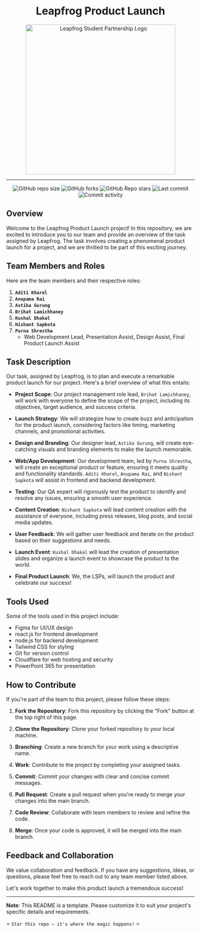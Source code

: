 <h1 align="center">Leapfrog Product Launch</h1>

<div align="center">
  <img src="https://studentpartner.lftechnology.com/assets/images/student-partnership-logo.svg" alt="Leapfrog Student Partnership Logo" width="400">
</div>

---

<div align="center">
  <img
    alt="GitHub repo size"
    src="https://img.shields.io/github/repo-size/purnasth/leapfrog-product-launch?color=FFB001&logo=github&style=for-the-badge&logoColor=00CB5B"
  />
  <img
    alt="GitHub forks"
    src="https://img.shields.io/github/forks/purnasth/leapfrog-product-launch?color=FFB001&logo=github&style=for-the-badge&logoColor=00CB5B"
  />
  <img
    alt="GitHub Repo stars"
    src="https://img.shields.io/github/stars/purnasth/leapfrog-product-launch?color=FFB001&logo=github&style=for-the-badge&logoColor=00CB5B"
  />
  <img
    alt="Last commit"
    src="https://img.shields.io/github/last-commit/purnasth/leapfrog-product-launch?color=FFB001&logo=git&logoColor=00CB5B&style=for-the-badge"
  />
  <img
    alt="Commit activity"
    src="https://img.shields.io/github/commit-activity/m/purnasth/leapfrog-product-launch?color=FFB001&logo=git&logoColor=00CB5B&style=for-the-badge"
  />
</div>

## Overview

Welcome to the Leapfrog Product Launch project! In this repository, we are excited to introduce you to our team and provide an overview of the task assigned by Leapfrog. The task involves creating a phenomenal product launch for a project, and we are thrilled to be part of this exciting journey.

## Team Members and Roles

Here are the team members and their respective roles:

1. **`Aditi Kharel`**
2. **`Anupama Rai`**
3. **`Astika Gurung`**
4. **`Brihat Lamichhaney`**
5. **`Kushal Dhakal`**
6. **`Nishant Sapkota`**
7. **`Purna Shrestha`**
   - Web Development Lead, Presentation Assist, Design Assist, Final Product Launch Assist

## Task Description

Our task, assigned by Leapfrog, is to plan and execute a remarkable product launch for our project. Here's a brief overview of what this entails:

- **Project Scope**: Our project management role lead, `Brihat Lamichhaney`, will work with everyone to define the scope of the project, including its objectives, target audience, and success criteria.

- **Launch Strategy**: We will strategize how to create buzz and anticipation for the product launch, considering factors like timing, marketing channels, and promotional activities.

- **Design and Branding**: Our designer lead, `Astika Gurung`, will create eye-catching visuals and branding elements to make the launch memorable.

- **Web/App Development**: Our development team, led by `Purna Shrestha`, will create an exceptional product or feature, ensuring it meets quality and functionality standards. `Aditi Kharel`, `Anupama Rai`, and `Nishant Sapkota` will assist in frontend and backend development.

- **Testing**: Our QA expert will rigorously test the product to identify and resolve any issues, ensuring a smooth user experience.

- **Content Creation**: `Nishant Sapkota` will lead content creation with the assistance of everyone, including press releases, blog posts, and social media updates.

- **User Feedback**: We will gather user feedback and iterate on the product based on their suggestions and needs.

- **Launch Event**: `Kushal Dhakal` will lead the creation of presentation slides and organize a launch event to showcase the product to the world.

- **Final Product Launch**: We, the LSPs, will launch the product and celebrate our success!

## Tools Used

Some of the tools used in this project include:

- Figma for UI/UX design
- react.js for frontend development
- node.js for backend development
- Tailwind CSS for styling
- Git for version control
- Cloudflare for web hosting and security
- PowerPoint 365 for presentation

## How to Contribute

If you're part of the team to this project, please follow these steps:

1. **Fork the Repository**: Fork this repository by clicking the "Fork" button at the top right of this page.

2. **Clone the Repository**: Clone your forked repository to your local machine.

3. **Branching**: Create a new branch for your work using a descriptive name.

4. **Work**: Contribute to the project by completing your assigned tasks.

5. **Commit**: Commit your changes with clear and concise commit messages.

6. **Pull Request**: Create a pull request when you're ready to merge your changes into the main branch.

7. **Code Review**: Collaborate with team members to review and refine the code.

8. **Merge**: Once your code is approved, it will be merged into the main branch.

## Feedback and Collaboration

We value collaboration and feedback. If you have any suggestions, ideas, or questions, please feel free to reach out to any team member listed above.

Let's work together to make this product launch a tremendous success!

---

**Note**: This README is a template. Please customize it to suit your project's specific details and requirements.

⭐ `Star this repo – it's where the magic happens!` ⭐
